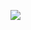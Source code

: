 <!--
### Hi there 👋
-->
<!--
**ziandzivan/ziandzivan** is a ✨ _special_ ✨ repository because its `README.md` (this file) appears on your GitHub profile.

Here are some ideas to get you started:

- 🔭 I’m currently working on ...
- 🌱 I’m currently learning ...
- 👯 I’m looking to collaborate on ...
- 🤔 I’m looking for help with ...
- 💬 Ask me about ...
- 📫 How to reach me: ...
- 😄 Pronouns: ...
- ⚡ Fun fact: ...
-->
<a href="https://forum.xda-developers.com/m/ziand.950857"><img src="https://img.shields.io/badge/XDA-Profile-yellow?longCache=true&style=flat"> </a>
